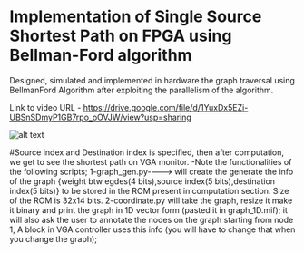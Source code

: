 # Implementation of Single Source Shortest Path on FPGA using Bellman-Ford algorithm
Designed, simulated and implemented in hardware the graph traversal using BellmanFord Algorithm after exploiting the parallelism of the algorithm.

Link to video URL - 
https://drive.google.com/file/d/1YuxDx5EZi-UBSnSDmyP1GB7rpo_oOVJW/view?usp=sharing

![alt text](https://github.com/arjun1995237/EE705_course-project/blob/main/result_after_computation.jpeg?raw=true)

#Source index and Destination index is specified, then after computation, we get to see the shortest path on VGA monitor.
 -Note the functionalities of the following scripts;
  1-graph_gen.py----> will create the generate the info of the graph {weight btw egdes(4 bits),source index(5 bits),destination index(5 bits)} to be stored in the ROM present in computation section. Size of the ROM is 32x14 bits.
  2-coordinate.py will take the graph, resize it make it binary and print the graph in 1D vector form (pasted it in graph_1D.mif); it will also ask the user   to annotate the nodes on the graph starting from node 1, A block in VGA controller uses this info (you will have to change that when you change the graph); 



